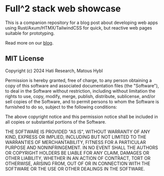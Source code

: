 # Full^2 stack web showcase

This is a companion repository for a blog post about developing web apps
using Rust/Axum/HTMX/TailwindCSS for quick, but reactive web pages suitable for prototyping.

Read more on our [blog](https://hatiresearch.eu/blog/stack-web).

## MIT License

Copyright (c) 2024 Hati Research, Matous Hybl

Permission is hereby granted, free of charge, to any person obtaining a copy
of this software and associated documentation files (the "Software"), to deal
in the Software without restriction, including without limitation the rights
to use, copy, modify, merge, publish, distribute, sublicense, and/or sell
copies of the Software, and to permit persons to whom the Software is
furnished to do so, subject to the following conditions:

The above copyright notice and this permission notice shall be included in all
copies or substantial portions of the Software.

THE SOFTWARE IS PROVIDED "AS IS", WITHOUT WARRANTY OF ANY KIND, EXPRESS OR
IMPLIED, INCLUDING BUT NOT LIMITED TO THE WARRANTIES OF MERCHANTABILITY,
FITNESS FOR A PARTICULAR PURPOSE AND NONINFRINGEMENT. IN NO EVENT SHALL THE
AUTHORS OR COPYRIGHT HOLDERS BE LIABLE FOR ANY CLAIM, DAMAGES OR OTHER
LIABILITY, WHETHER IN AN ACTION OF CONTRACT, TORT OR OTHERWISE, ARISING FROM,
OUT OF OR IN CONNECTION WITH THE SOFTWARE OR THE USE OR OTHER DEALINGS IN THE
SOFTWARE.
